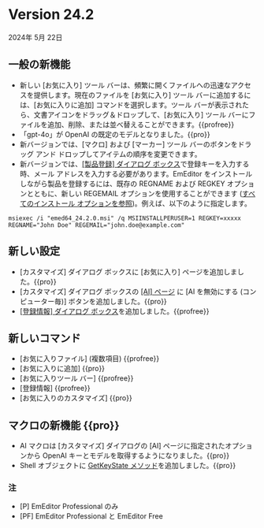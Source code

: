 # Version 24.2

2024年 5月 22日

## 一般の新機能

- 新しい [お気に入り] ツール バーは、頻繁に開くファイルへの迅速なアクセスを提供します。現在のファイルを [お気に入り] ツール バーに追加するには、[お気に入りに追加] コマンドを選択します。ツール バーが表示されたら、文書アイコンをドラッグ＆ドロップして、[お気に入り] ツール バーにファイルを追加、削除、または並べ替えることができます。{{profree}}
- 「gpt-4o」が OpenAI の既定のモデルとなりました。{{pro}}
- 新バージョンでは、[マクロ] および [マーカー] ツール バーのボタンをドラッグ アンド ドロップしてアイテムの順序を変更できます。
- 新バージョンでは、[\[製品登録\] ダイアログ ボックス](../dlg/regist/index)で登録キーを入力する時、メール アドレスを入力する必要があります。EmEditor をインストールしながら製品を登録するには、既存の REGNAME および REGKEY オプションとともに、新しい REGEMAIL オプションを使用することができます ([すべてのインストール オプションを参照](https://jp.emeditor.com/faq/%e3%82%a4%e3%83%b3%e3%82%b9%e3%83%88%e3%83%bc%e3%83%ab-faq/%e3%83%80%e3%82%a4%e3%82%a2%e3%83%ad%e3%82%b0-%e3%83%9c%e3%83%83%e3%82%af%e3%82%b9%e3%82%92%e8%a1%a8%e7%a4%ba%e3%81%9b%e3%81%9a%e3%81%ab-emeditor-%e3%81%ae%e3%82%a4%e3%83%b3%e3%82%b9%e3%83%88%e3%83%bc/))。例えば、以下のように指定します。

```
msiexec /i "emed64_24.2.0.msi" /q MSIINSTALLPERUSER=1 REGKEY=xxxxx REGNAME="John Doe" REGEMAIL="john.doe@example.com"
```

## 新しい設定

- [カスタマイズ] ダイアログ ボックスに [お気に入り] ページを追加しました。{{pro}}
- [カスタマイズ] ダイアログ ボックスの [\[AI\] ページ](../dlg/customize/ai/index) に [AI を無効にする (コンピューター毎)] ボタンを追加しました。{{pro}}
- [\[登録情報\] ダイアログ ボックス](../dlg/registration_info/index)を追加しました。{{profree}}

## 新しいコマンド

- [お気に入りファイル] (複数項目) {{profree}}
- [お気に入りに追加] {{pro}}
- [お気に入りツール バー] {{profree}}
- [登録情報] {{profree}}
- [お気に入りのカスタマイズ] {{pro}}

## マクロの新機能 {{pro}}

- AI マクロは [カスタマイズ] ダイアログの [AI] ページに指定されたオプションから OpenAI キーとモデルを取得するようになりました。{{pro}}
- Shell オブジェクトに [GetKeyState メソッド](../macro/shell/get_key_state)を追加しました。{{pro}}

### 注

- \[P\] EmEditor Professional のみ
- \[PF\] EmEditor Professional と EmEditor Free
